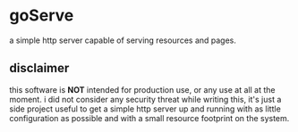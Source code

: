 # goServe
a simple http server capable of serving resources and pages.
## disclaimer
this software is **NOT** intended for production use, or any use at all at the moment.
i did not consider any security threat while writing this, it's just a side project 
useful to get a simple http server up and running with as little configuration as possible
and with a small resource footprint on the system.